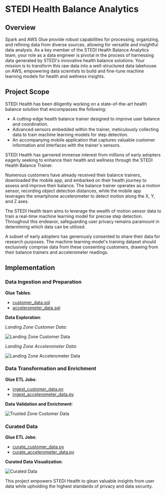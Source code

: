# STEDI Health Balance Analytics

## Overview

Spark and AWS Glue provide robust capabilities for processing, organizing, and refining data from diverse sources, allowing for versatile and insightful data analysis. As a key member of the STEDI Health Balance Analytics team, your role as a data engineer is pivotal in the process of harnessing data generated by STEDI's innovative health balance solutions. Your mission is to transform this raw data into a well-structured data lakehouse on AWS, empowering data scientists to build and fine-tune machine learning models for health and wellness insights.

## Project Scope

STEDI Health has been diligently working on a state-of-the-art health balance solution that encompasses the following:

- A cutting-edge health balance trainer designed to improve user balance and coordination.
- Advanced sensors embedded within the trainer, meticulously collecting data to train machine learning models for step detection.
- An accompanying mobile application that captures valuable customer information and interfaces with the trainer's sensors.

STEDI Health has garnered immense interest from millions of early adopters eagerly seeking to enhance their health and wellness through the STEDI Health Balance Trainer.

Numerous customers have already received their balance trainers, downloaded the mobile app, and embarked on their health journey to assess and improve their balance. The balance trainer operates as a motion sensor, recording object detection distances, while the mobile app leverages the smartphone accelerometer to detect motion along the X, Y, and Z axes.

The STEDI Health team aims to leverage the wealth of motion sensor data to train a real-time machine learning model for precise step detection. Throughout this endeavor, safeguarding user privacy remains paramount in determining which data can be utilized.

A subset of early adopters has generously consented to share their data for research purposes. The machine learning model's training dataset should exclusively comprise data from these consenting customers, drawing from their balance trainers and accelerometer readings.

## Implementation

### Data Ingestion and Preparation

**Glue Tables**:

- [customer_data.sql](scripts/customer_data.sql)
- [accelerometer_data.sql](scripts/accelerometer_data.sql)

**Data Exploration**:

*Landing Zone Customer Data*:

![Landing Zone Customer Data](images/customer_data.png)

*Landing Zone Accelerometer Data*:

![Landing Zone Accelerometer Data](images/accelerometer_data.png)

### Data Transformation and Enrichment

**Glue ETL Jobs**:

- [ingest_customer_data.py](scripts/ingest_customer_data.py)
- [ingest_accelerometer_data.py](scripts/ingest_accelerometer_data.py)

**Data Validation and Enrichment**:

![Trusted Zone Customer Data](images/customer_trusted.png)

### Curated Data

**Glue ETL Jobs**:

- [curate_customer_data.py](scripts/curate_customer_data.py)
- [curate_accelerometer_data.py](scripts/curate_accelerometer_data.py)

**Curated Data Visualization**:

![Curated Data](images/curated_data.png)

This project empowers STEDI Health to glean valuable insights from user data while upholding the highest standards of privacy and data security.
